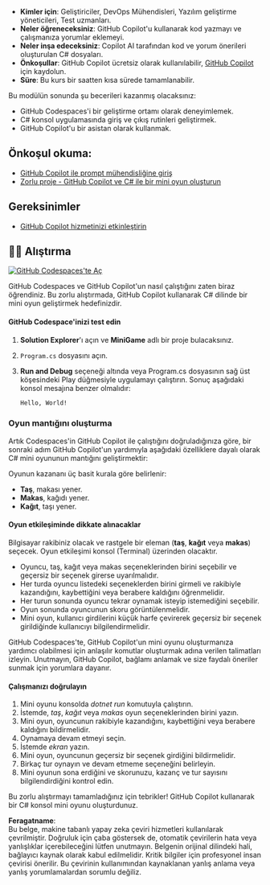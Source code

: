 - **Kimler için**: Geliştiriciler, DevOps Mühendisleri, Yazılım geliştirme yöneticileri, Test uzmanları.
- **Neler öğreneceksiniz**: GitHub Copilot'u kullanarak kod yazmayı ve çalışmanıza yorumlar eklemeyi.
- **Neler inşa edeceksiniz**: Copilot AI tarafından kod ve yorum önerileri oluşturulan C# dosyaları.
- **Önkoşullar**: GitHub Copilot ücretsiz olarak kullanılabilir, [GitHub Copilot](https://gh.io/copilot) için kaydolun.
- **Süre**: Bu kurs bir saatten kısa sürede tamamlanabilir.

Bu modülün sonunda şu becerileri kazanmış olacaksınız:

- GitHub Codespaces'i bir geliştirme ortamı olarak deneyimlemek.
- C# konsol uygulamasında giriş ve çıkış rutinleri geliştirmek.
- GitHub Copilot'u bir asistan olarak kullanmak.

## Önkoşul okuma:
- [GitHub Copilot ile prompt mühendisliğine giriş](https://learn.microsoft.com/training/modules/introduction-prompt-engineering-with-github-copilot/)
- [Zorlu proje - GitHub Copilot ve C# ile bir mini oyun oluşturun](https://learn.microsoft.com/training/modules/challenge-project-create-mini-game-with-copilot-dotnet/)

## Gereksinimler

- [GitHub Copilot hizmetinizi etkinleştirin](https://github.com/github-copilot/signup)

## 💪🏽 Alıştırma

[![GitHub Codespaces'te Aç](https://github.com/codespaces/badge.svg)](https://codespaces.new/microsoft/mastering-github-copilot-for-dotnet-csharp-developers?devcontainer_path=.devcontainer%2Fmini-game%2Fdevcontainer.json)

GitHub Codespaces ve GitHub Copilot'un nasıl çalıştığını zaten biraz öğrendiniz. Bu zorlu alıştırmada, GitHub Copilot kullanarak C# dilinde bir mini oyun geliştirmek hedefinizdir.

#### GitHub Codespace'inizi test edin

1. **Solution Explorer**'ı açın ve **MiniGame** adlı bir proje bulacaksınız.
1. `Program.cs` dosyasını açın.

1. **Run and Debug** seçeneği altında veya Program.cs dosyasının sağ üst köşesindeki Play düğmesiyle uygulamayı çalıştırın. Sonuç aşağıdaki konsol mesajına benzer olmalıdır:

   ```bash
   Hello, World!
   ```
   
### Oyun mantığını oluşturma

Artık Codespaces'in GitHub Copilot ile çalıştığını doğruladığınıza göre, bir sonraki adım GitHub Copilot'un yardımıyla aşağıdaki özelliklere dayalı olarak C# mini oyununun mantığını geliştirmektir:

Oyunun kazananı üç basit kurala göre belirlenir:

- **Taş**, makası yener.
- **Makas**, kağıdı yener.
- **Kağıt**, taşı yener.

#### Oyun etkileşiminde dikkate alınacaklar

Bilgisayar rakibiniz olacak ve rastgele bir eleman (**taş**, **kağıt** veya **makas**) seçecek. Oyun etkileşimi konsol (Terminal) üzerinden olacaktır.

- Oyuncu, taş, kağıt veya makas seçeneklerinden birini seçebilir ve geçersiz bir seçenek girerse uyarılmalıdır.
- Her turda oyuncu listedeki seçeneklerden birini girmeli ve rakibiyle kazandığını, kaybettiğini veya berabere kaldığını öğrenmelidir.
- Her turun sonunda oyuncu tekrar oynamak isteyip istemediğini seçebilir.
- Oyun sonunda oyuncunun skoru görüntülenmelidir.
- Mini oyun, kullanıcı girdilerini küçük harfe çevirerek geçersiz bir seçenek girildiğinde kullanıcıyı bilgilendirmelidir.

GitHub Codespaces'te, GitHub Copilot'un mini oyunu oluşturmanıza yardımcı olabilmesi için anlaşılır komutlar oluşturmak adına verilen talimatları izleyin. Unutmayın, GitHub Copilot, bağlamı anlamak ve size faydalı öneriler sunmak için yorumlara dayanır.

#### Çalışmanızı doğrulayın

1. Mini oyunu konsolda *dotnet run* komutuyla çalıştırın.
2. İstemde, *taş*, *kağıt* veya *makas* oyun seçeneklerinden birini yazın.
3. Mini oyun, oyuncunun rakibiyle kazandığını, kaybettiğini veya berabere kaldığını bildirmelidir.
4. Oynamaya devam etmeyi seçin.
5. İstemde *ekran* yazın.
6. Mini oyun, oyuncunun geçersiz bir seçenek girdiğini bildirmelidir.
7. Birkaç tur oynayın ve devam etmeme seçeneğini belirleyin.
8. Mini oyunun sona erdiğini ve skorunuzu, kazanç ve tur sayısını bilgilendirdiğini kontrol edin.

Bu zorlu alıştırmayı tamamladığınız için tebrikler! GitHub Copilot kullanarak bir C# konsol mini oyunu oluşturdunuz.

**Feragatname**:  
Bu belge, makine tabanlı yapay zeka çeviri hizmetleri kullanılarak çevrilmiştir. Doğruluk için çaba göstersek de, otomatik çevirilerin hata veya yanlışlıklar içerebileceğini lütfen unutmayın. Belgenin orijinal dilindeki hali, bağlayıcı kaynak olarak kabul edilmelidir. Kritik bilgiler için profesyonel insan çevirisi önerilir. Bu çevirinin kullanımından kaynaklanan yanlış anlama veya yanlış yorumlamalardan sorumlu değiliz.